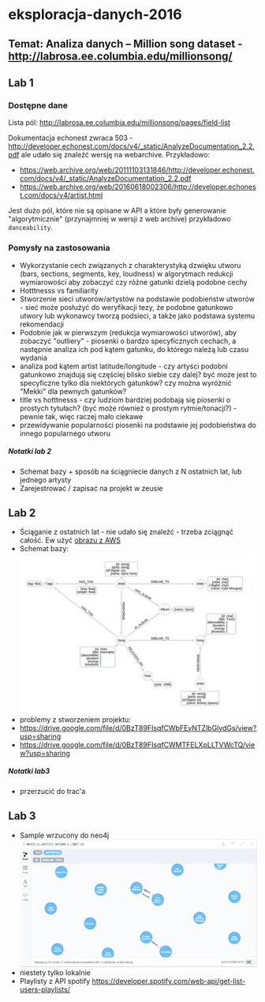 # eksploracja-danych-2016

## Temat: Analiza danych – Million song dataset - http://labrosa.ee.columbia.edu/millionsong/

## Lab 1

### Dostępne dane

Lista pól: http://labrosa.ee.columbia.edu/millionsong/pages/field-list

Dokumentacja echonest zwraca 503 - http://developer.echonest.com/docs/v4/_static/AnalyzeDocumentation_2.2.pdf ale udało się znaleźć wersję na webarchive. Przykładowo:

- https://web.archive.org/web/20111103131846/http://developer.echonest.com/docs/v4/_static/AnalyzeDocumentation_2.2.pdf
- https://web.archive.org/web/20160618002306/http://developer.echonest.com/docs/v4/artist.html

Jest dużo pól, które nie są opisane w API a które były generowanie "algorytmicznie" (przynajmniej w wersji z web archive) przykładowo `danceability`.

### Pomysły na zastosowania

- Wykorzystanie cech związanych z charakterystyką dzwięku utworu (bars, sections, segments, key, loudness) w algorytmach redukcji wymiarowości aby zobaczyć czy różne gatunki dzielą podobne cechy
- Hotttnesss vs familiarity
- Stworzenie sieci utworów/artystów na podstawie podobieństw utworów - sieć może posłużyć do weryfikacji tezy, że podobne gatunkowo
utwory lub wykonawcy tworzą podsieci, a także jako podstawa systemu rekomendacji
- Podobnie jak w pierwszym (redukcja wymiarowości utworów), aby zobaczyć "outliery" - piosenki o bardzo specyficznych cechach, a następnie analiza ich pod kątem gatunku, do którego należą lub czasu wydania
- analiza pod kątem artist latitude/longitude - czy artyści podobni gatunkowo znajdują się częściej blisko siebie czy dalej? być może jest to specyficzne tylko dla niektórych gatunków? czy można wyróżnić "Mekki" dla pewnych gatunków?
- title vs hotttnesss - czy ludziom bardziej podobają się piosenki o prostych tytułach? (być może również o prostym rytmie/tonacji?) - pewnie tak, więc raczej mało ciekawe
- przewidywanie popularności piosenki na podstawie jej podobieństwa do innego popularnego utworu

##### Notatki lab 2

- Schemat bazy + sposób na ściągniecie danych z N ostatnich lat, lub jednego artysty
- Zarejestrować / zapisać na projekt w zeusie

## Lab 2
- Ściąganie z ostatnich lat - nie udało się znaleźć - trzeba zciągnąć całość. Ew użyć [obrazu z AWS](https://aws.amazon.com/datasets/million-song-dataset/)
- Schemat bazy: ![schema](db-schema.png)
- problemy z stworzeniem projektu:
 - https://drive.google.com/file/d/0BzT89FIsqfCWbFEyNTZlbGlydGs/view?usp=sharing
 - https://drive.google.com/file/d/0BzT89FIsqfCWMTFELXpLLTVWcTQ/view?usp=sharing

##### Notatki lab3

- przerzucić do trac'a

## Lab 3

- Sample wrzucony do neo4j ![neo4j](neo4j.png)
- niestety tylko lokalnie
- Playlisty z API spotify https://developer.spotify.com/web-api/get-list-users-playlists/
